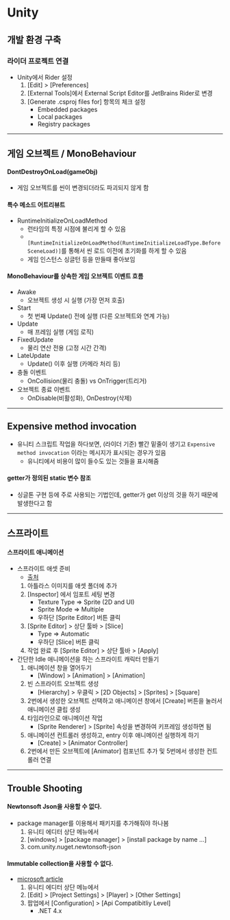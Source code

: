 # Unity

## 개발 환경 구축
### 라이더 프로젝트 연결
- Unity에서 Rider 설정
    1. [Edit] > [Preferences]
    2. [External Tools]에서 External Script Editor를 JetBrains Rider로 변경
    3. [Generate .csproj files for] 항목의 체크 설정
        - Embedded packages
        - Local packages
        - Registry packages

---

## 게임 오브젝트 / MonoBehaviour
#### DontDestroyOnLoad(gameObj)
- 게임 오브젝트를 씬이 변경되더라도 파괴되지 않게 함

#### 특수 메소드 어트리뷰트
- RuntimeInitializeOnLoadMethod
    - 런타임의 특정 시점에 불리게 할 수 있음
    - ` [RuntimeInitializeOnLoadMethod(RuntimeInitializeLoadType.BeforeSceneLoad)]`를 통해서 씬 로드 이전에 초기화를 하게 할 수 있음
    - 게임 인스턴스 싱글턴 등을 만들때 좋아보임

#### MonoBehaviour를 상속한 게임 오브젝트 이벤트 흐름
- Awake
    - 오브젝트 생성 시 실행 (가장 먼저 호출)
- Start
    - 첫 번째 Update() 전에 실행 (다른 오브젝트와 연계 가능)
- Update
    - 매 프레임 실행 (게임 로직)
- FixedUpdate
    - 물리 연산 전용 (고정 시간 간격)
- LateUpdate
    - Update() 이후 실행 (카메라 처리 등)
- 충돌 이벤트
    - OnCollision(물리 충돌) vs OnTrigger(트리거)
- 오브젝트 종료 이벤트
    - OnDisable(비활성화), OnDestroy(삭제)

---

## Expensive method invocation
- 유니티 스크립트 작업을 하다보면, (라이더 기준) 빨간 밑줄이 생기고 `Expensive method invocation` 이라는 메시지가 표시되는 경우가 있음
    - 유니티에서 비용이 많이 들수도 있는 것들을 표시해줌

#### getter가 정의된 static 변수 참조
- 싱글톤 구현 등에 주로 사용되는 기법인데, getter가 get 이상의 것을 하기 때문에 발생한다고 함

---

## 스프라이트
#### 스프라이트 애니메이션
- 스프라이트 애셋 준비
    - [출처](https://m.blog.naver.com/kch8246/221012502429)
    1. 아틀라스 이미지를 애셋 폴더에 추가
    2. [Inspector] 에서 임포트 세팅 변경
        - Texture Type => Sprite (2D and UI)
        - Sprite Mode => Multiple
        - 우하단 [Sprite Editor] 버튼 클릭
    3. [Sprite Editor] > 상단 툴바 > [Slice]
        - Type => Automatic
        - 우하단 [Slice] 버튼 클릭
    4. 작업 완료 후 [Sprite Editor] > 상단 툴바 > [Apply]
- 간단한 Idle 애니메이션을 하는 스프라이트 캐릭터 만들기
    1. 애니메이션 창을 열어두기
        - [Window] > [Animation] > [Animation]
    2. 빈 스프라이트 오브젝트 생성
        -  [Hierarchy] > 우클릭 > [2D Objects] > [Sprites] > [Square]
    3. 2번에서 생성한 오브젝트 선택하고 애니메이션 창에서 [Create] 버튼을 눌러서 애니메이션 클립 생성
    4. 타임라인으로 애니메이션 작업
        - [Sprite Renderer] > [Sprite] 속성을 변경하여 키프레임 생성하면 됨
    5. 애니메이션 컨트롤러 생성하고, entry 이후 애니메이션 실행하게 하기
        - [Create] > [Animator Controller]
    6. 2번에서 만든 오브젝트에 [Animator] 컴포넌트 추가 및 5번에서 생성한 컨트롤러 연결

---

## Trouble Shooting
#### Newtonsoft Json을 사용할 수 없다.
- package manager를 이용해서 패키지를 추가해줘야 하나봄
    1. 유니티 에디터 상단 메뉴에서
    2. [windows] > [package manager] > [install package by name …]
    3. com.unity.nuget.newtonsoft-json


#### Immutable collection을 사용할 수 없다.
- [microsoft article](https://learn.microsoft.com/en-us/visualstudio/gamedev/unity/unity-scripting-upgrade?view=vs-2019)
    1. 유니티 에디터 상단 메뉴에서
    2. [Edit] > [Project Settings] > [Player] > [Other Settings]
    3. 팝업에서 [Configuration] > [Api Compatibitliy Level]
        - .NET 4.x